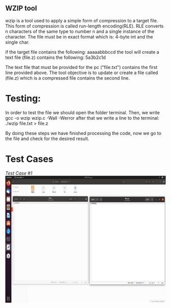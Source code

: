 
## WZIP tool

wzip is a tool used to apply a simple form of compression to a target file. This form of compression is called run-length encoding(RLE). RLE converts n characters of the same type to number n and a single instance of the character. The file must be in exact format which is: 4-byte int and the single char.

if the target file contains the following:
aaaaabbbccd
the tool will create a text file (file.z) contains the following:
5a3b2c1d

The text file that must be provided for the pc ("file.txt") contains the first line provided above. The tool objective is to update or create a file called (file.z) which is a compressed file contains the second line.

# Testing:
In order to test the file we should open the folder terminal. Then, we write 
gcc -o wzip wzip.c -Wall -Werror
after that we write a line to the terminal:
./wzip file.txt > file.z

By doing these steps we have finished processing the code, now we go to the file and check for the desired result.

# Test Cases

*Test Case #1*
<img src="https://github.com/MahmoudKamal01/OS-project-1/blob/main/ZIP/OS%20TEST%20CASES/1.jpg" width="800" height="400" />
